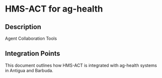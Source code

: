 # HMS-ACT for ag-health

## Description

Agent Collaboration Tools

## Integration Points

This document outlines how HMS-ACT is integrated with ag-health systems in Antigua and Barbuda.
